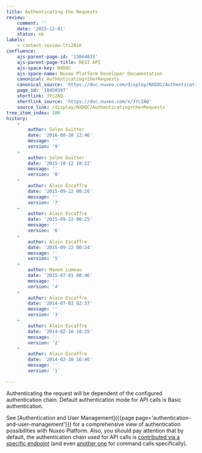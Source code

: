 ```yaml
---
title: Authenticating the Requests
review:
    comment: ''
    date: '2015-12-01'
    status: ok
labels:
    - content-review-lts2016
confluence:
    ajs-parent-page-id: '13664833'
    ajs-parent-page-title: REST API
    ajs-space-key: NXDOC
    ajs-space-name: Nuxeo Platform Developer Documentation
    canonical: Authenticating+the+Requests
    canonical_source: 'https://doc.nuxeo.com/display/NXDOC/Authenticating+the+Requests'
    page_id: '18450397'
    shortlink: 3YcZAQ
    shortlink_source: 'https://doc.nuxeo.com/x/3YcZAQ'
    source_link: /display/NXDOC/Authenticating+the+Requests
tree_item_index: 100
history:
    -
        author: Solen Guitter
        date: '2016-08-30 12:46'
        message: ''
        version: '9'
    -
        author: Solen Guitter
        date: '2015-10-12 10:22'
        message: ''
        version: '8'
    -
        author: Alain Escaffre
        date: '2015-09-22 00:26'
        message: ''
        version: '7'
    -
        author: Alain Escaffre
        date: '2015-09-22 00:25'
        message: ''
        version: '6'
    -
        author: Alain Escaffre
        date: '2015-09-22 00:24'
        message: ''
        version: '5'
    -
        author: Manon Lumeau
        date: '2015-07-01 08:46'
        message: ''
        version: '4'
    -
        author: Alain Escaffre
        date: '2014-07-03 02:37'
        message: ''
        version: '3'
    -
        author: Alain Escaffre
        date: '2014-02-10 18:25'
        message: ''
        version: '2'
    -
        author: Alain Escaffre
        date: '2014-02-10 16:46'
        message: ''
        version: '1'

---
```

Authenticating the request will be dependent of the configured authentication chain. Default authentication mode for API calls is Basic authentication.

See [Authentication and User Management]({{page page='authentication-and-user-management'}}) for a comprehensive view of authentication possibilities with Nuxeo Platform. Also, you should pay attention that by default, the authentication chain used for API calls is [contributed via a specific endpoint](http://explorer.nuxeo.com/nuxeo/site/distribution/current/viewExtensionPoint/org.nuxeo.ecm.platform.ui.web.auth.service.PluggableAuthenticationService--specificChains) (and even [another one](http://explorer.nuxeo.com/nuxeo/site/distribution/current/viewContribution/org.nuxeo.ecm.automation.server.auth.config--specificChains) for command calls specifically).
